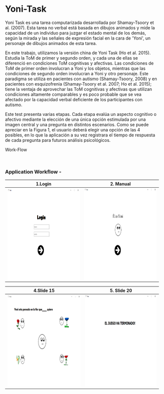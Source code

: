 # Yoni-Task

Yoni Task es una tarea computarizada desarrollada por Shamay-Tsoory et al. (2007). Esta tarea
no verbal está basada en dibujos animados y mide la capacidad de un individuo para juzgar el
estado mental de los demás, según la mirada y las señales de expresión facial en la cara de
'Yoni', un personaje de dibujos animados de esta tarea.

En este trabajo, utilizamos la versión china de Yoni Task (Ho et al. 2015). Estudia la ToM de
primer y segundo orden, y cada una de ellas se diferenció en condiciones ToM cognitivas y
afectivas. Las condiciones de ToM de primer orden involucran a Yoni y los objetos, mientras
que las condiciones de segundo orden involucran a Yoni y otro personaje. Este paradigma se
utiliza en pacientes con autismo (Shamay-Tsoory, 2008) y en pacientes con esquizofrenia
(Shamay-Tsoory et al. 2007; Ho et al. 2015); tiene la ventaja de aprovechar las ToM cognitivas
y afectivas que utilizan condiciones altamente comparables y es poco probable que se vea
afectado por la capacidad verbal deficiente de los participantes con autismo.

Este test presenta varias etapas. Cada etapa evalúa un aspecto cognitivo o afectivo mediante
la elección de una única opción estimulada por una imagen central y una pregunta en distintos
escenarios. Como se puede apreciar en la Figura 1, el usuario deberá elegir una opción de las 4
posibles, en lo que la aplicación a su vez registrara el tiempo de respuesta de cada pregunta
para futuros análisis psicológicos.

Work-Flow


<br/>

### Application Workflow -
|1.Login                                                                                                                                            | 2. Manual                                                                                                                                          |                                                                                                                                                                                                                          
| --------------------------------------------------------------------------------------------------------------------------------------------------| ---------------------------------------------------------------------------------------------------------------------------------------------------|
|<img src="https://raw.githubusercontent.com/osinagalj/Yoni-Task/master/assets/screenshot_1.PNG" width="450" height="300" alt="FoodApp UI"/>        | <img src="https://raw.githubusercontent.com/osinagalj/Yoni-Task/master/assets/screenshot_2.PNG"  width="450" height="300" alt="FoodApp UI"/>       |                                                                                          

|4.Slide 15                                                                                                                                         | 5. Slide 20                                                                                                                                        |                                                                                                                                                                                                                                                                                     
| --------------------------------------------------------------------------------------------------------------------------------------------------| ---------------------------------------------------------------------------------------------------------------------------------------------------|
|<img src="https://raw.githubusercontent.com/osinagalj/Yoni-Task/master/assets/screenshot_5.PNG" width="450" height="300" alt="FoodApp UI"/>        | <img src="https://raw.githubusercontent.com/osinagalj/Yoni-Task/master/assets/screenshot_6.PNG"  width="450" height="300" alt="FoodApp UI"/>  	 |    
<br/>
